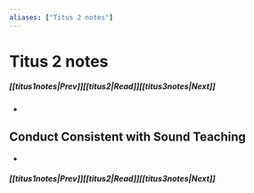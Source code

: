 ```yaml
---
aliases: ["Titus 2 notes"]
---
```

# Titus 2 notes
##### <span class=arrow-left></span>[[titus1notes|Prev]]<span class=navigation-separator></span>[[titus2|Read]]<span class=navigation-separator></span>[[titus3notes|Next]]<span class=arrow-right></span>
- 
## Conduct Consistent with Sound Teaching
- 
##### <span class=arrow-left></span>[[titus1notes|Prev]]<span class=navigation-separator></span>[[titus2|Read]]<span class=navigation-separator></span>[[titus3notes|Next]]<span class=arrow-right></span>